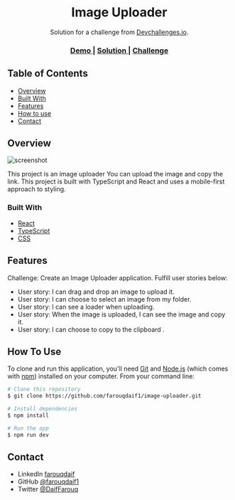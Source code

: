<!-- Please update value in the {}  -->

<h1 align="center">Image Uploader </h1>

<div align="center">
   Solution for a challenge from  <a href="http://devchallenges.io" target="_blank">Devchallenges.io</a>.
</div>

<div align="center">
  <h3>
    <a href="https://main--image-uploader-fa.netlify.app/">
      Demo
    </a>
    <span> | </span>
    <a href="https://devchallenges.io/solutions/iuLSsyMZqVi5LTcZ2ENR">
      Solution
    </a>
    <span> | </span>
    <a href="https://devchallenges.io/challenges/O2iGT9yBd6xZBrOcVirx">
      Challenge
    </a>
  </h3>
</div>

<!-- TABLE OF CONTENTS -->

## Table of Contents

- [Overview](#overview)
- [Built With](#built-with)
- [Features](#features)
- [How to use](#how-to-use)
- [Contact](#contact)

<!-- OVERVIEW -->

## Overview

![screenshot](http://res.cloudinary.com/dsmjgw4ty/image/upload/v1689604351/h6u6nfqzaibo2zsefoer.png)

This project is an image uploader You can upload the image and copy the link. This project is built with TypeScript and React and uses a mobile-first approach to styling.


### Built With

<!-- This section should list any major frameworks that you built your project using. Here are a few examples.-->

- [React](https://reactjs.org/)
- [TypeScript ](https://www.typescriptlang.org/)
- [CSS](https://developer.mozilla.org/en-US/docs/Web/CSS)

## Features

<!-- List the features of your application or follow the template. Don't share the figma file here :) -->

Challenge: Create an Image Uploader application. Fulfill user stories below:

- User story: I can drag and drop an image to upload it.
- User story: I can choose to select an image from my folder.
- User story: I can see a loader when uploading.
- User story: When the image is uploaded, I can see the image and copy it.
- User story: I can choose to copy to the clipboard .

## How To Use

<!-- Example: -->

To clone and run this application, you'll need [Git](https://git-scm.com) and [Node.js](https://nodejs.org/en/download/) (which comes with [npm](http://npmjs.com)) installed on your computer. From your command line:

```bash
# Clone this repository
$ git clone https://github.com/farouqdaif1/image-uploader.git

# Install dependencies
$ npm install

# Run the app
$ npm run dev
```
## Contact

- LinkedIn [farouqdaif](https://www.linkedin.com/in/farouqdaif/)
- GitHub [@farouqdaif1](https://github.com/farouqdaif1)
- Twitter [@DaifFarouq](https://twitter.com/DaifFarouq)
